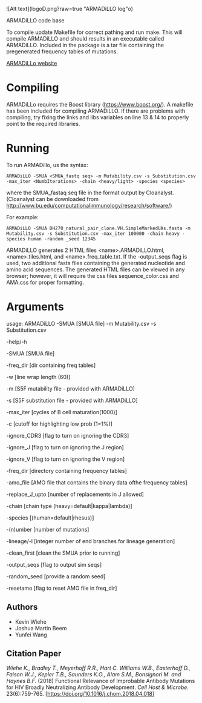 ![Alt text](logoD.png?raw=true "ARMADiLLO log"o)

ARMADiLLO code base

To compile update Makefile for correct pathing and run make. This will compile ARMADiLLO and should results in an executable called ARMADiLLO. Included in the package is a tar file containing the pregenerated frequency tables of mutations.


[ARMADiLLo website](https://armadillo.dhvi.duke.edu/)

# Compiling
ARMADiLLo requires the Boost library (https://www.boost.org/).
A makefile has been included for compiling ARMADiLLO. If there are problems with compiling, try fixing the links and libs variables on line 13 & 14 to properly point to the required libraries.


# Running

To run ARMADillo, us the syntax:

```
ARMADiLLO -SMUA <SMUA_fastq seq> -m Mutability.csv -s Substitution.csv -max_iter <NumbIterations> -chain <heavy/light> -species <species>
```
where the SMUA_fastaq seq file in the format output by Cloanalyst. (Cloanalyst can be downloaded from http://www.bu.edu/computationalimmunology/research/software/)

For example:
```
ARMADiLLO -SMUA DH270_natural_pair_clone.VH.SimpleMarkedUAs.fasta -m Mutability.csv -s Substitution.csv -max_iter 100000 -chain heavy -species human -random _seed 12345
```
ARMADiLLO generates 2 HTML files \<name\>.ARMADiLLO.html, \<name\>.tiles.html, and \<name\>.freq_table.txt. If the -output_seqs flag is used, two additional fasta files containing the generated nucleotide and amino acid sequences. The generated HTML files can be viewed in any browser; however, it will require the css files sequence_color.css and AMA.css for proper formatting.


# Arguments
usage: ARMADiLLO -SMUA \[SMUA file\] -m Mutability.csv -s Substitution.csv <optional arguments>

-help/-h

-SMUA \[SMUA file\]

-freq_dir \[dir containing freq tables\]

-w \[line wrap length (60)\]

-m \[S5F mutability file - provided with ARMADiLLO\]

-s \[S5F substitution file - provided with ARMADiLLO\]

-max_iter \[cycles of B cell maturation(1000)\]

-c \[cutoff for highlighting low prob (1=1%)\]

-ignore_CDR3 \[flag to turn on ignoring the CDR3\]

-ignore_J \[flag to turn on ignoring the J region\]

-ignore_V \[flag to turn on ignoring the V region\]

-freq_dir \[directory containing frequency tables\]

-amo_file \[AMO file that contains the binary data ofthe frequency tables\]

-replace_J_upto [number of replacements in J allowed\]

-chain \[chain type (heavy=default|kappa|lambda)\]

-species \[(human=default|rhesus)\]

-\(n\)umber \[number of mutations\]

-lineage/-l \[integer number of end branches for lineage generation\]

-clean_first \[clean the SMUA prior to running\]

-output_seqs \[flag to output sim seqs\]

-random_seed \[provide a random seed\]

-resetamo \[flag to reset AMO file in freq_dir\]

## Authors

* Kevin Wiehe
* Joshua Martin Beem
* Yunfei Wang

## Citation Paper

*Wiehe K., Bradley T., Meyerhoff R.R., Hart C. Williams W.B., Easterhoff D., Faison W.J., Kepler T.B., Saunders K.O., Alam S.M., Bonsignori M. and Haynes B.F.* (2018) Functional Relevance of Improbable Antibody Mutations for HIV Broadly Neutralizing Antibody Development. *Cell Host & Microbe*. 23(6):759-765.
[https://doi.org/10.1016/j.chom.2018.04.018]
